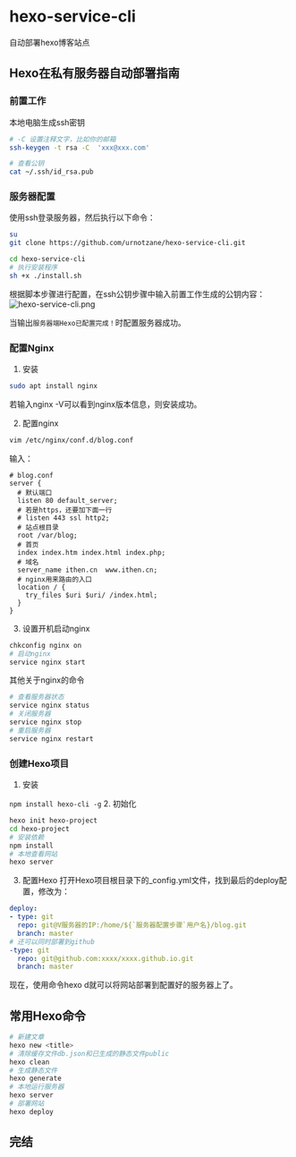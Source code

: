 # hexo-service-cli
自动部署hexo博客站点

## Hexo在私有服务器自动部署指南
### 前置工作
本地电脑生成ssh密钥
```bash
# -C 设置注释文字，比如你的邮箱
ssh-keygen -t rsa -C  'xxx@xxx.com'

# 查看公钥
cat ~/.ssh/id_rsa.pub
```
### 服务器配置
使用ssh登录服务器，然后执行以下命令：
```bash
su
git clone https://github.com/urnotzane/hexo-service-cli.git

cd hexo-service-cli
# 执行安装程序
sh +x ./install.sh
```
根据脚本步骤进行配置，在ssh公钥步骤中输入前置工作生成的公钥内容：
![hexo-service-cli.png](https://gallary.ithen.cn/images/2023/01/17/hexo-service-cli.png)

当输出`服务器端Hexo已配置完成！`时配置服务器成功。

### 配置Nginx
1. 安装

```bash
sudo apt install nginx
```
若输入nginx -V可以看到nginx版本信息，则安装成功。

2. 配置nginx

```bash
vim /etc/nginx/conf.d/blog.conf
```
输入：
```config
# blog.conf
server {
  # 默认端口
  listen 80 default_server;
  # 若是https，还要加下面一行
  # listen 443 ssl http2;
  # 站点根目录
  root /var/blog;
  # 首页
  index index.htm index.html index.php;
  # 域名
  server_name ithen.cn  www.ithen.cn;
  # nginx用来路由的入口
  location / {
    try_files $uri $uri/ /index.html;
  }
}
```
3. 设置开机启动nginx

```bash
chkconfig nginx on
# 启动nginx
service nginx start
```
其他关于nginx的命令

```bash
# 查看服务器状态
service nginx status
# 关闭服务器
service nginx stop
# 重启服务器
service nginx restart
```

### 创建Hexo项目
1. 安装

```npm install hexo-cli -g```
2. 初始化

```bash
hexo init hexo-project
cd hexo-project
# 安装依赖
npm install
# 本地查看网站
hexo server
```
3. 配置Hexo
打开Hexo项目根目录下的_config.yml文件，找到最后的deploy配置，修改为：
```yaml
deploy:
- type: git
  repo: git@V服务器的IP:/home/${`服务器配置步骤`用户名}/blog.git
  branch: master
# 还可以同时部署到github
-type: git
  repo: git@github.com:xxxx/xxxx.github.io.git
  branch: master  
```
现在，使用命令hexo d就可以将网站部署到配置好的服务器上了。

## 常用Hexo命令
```bash
# 新建文章
hexo new <title>
# 清除缓存文件db.json和已生成的静态文件public
hexo clean
# 生成静态文件
hexo generate
# 本地运行服务器
hexo server
# 部署网站
hexo deploy
```

## 完结